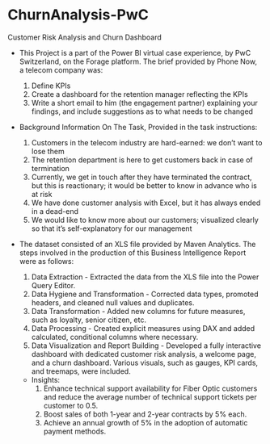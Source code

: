 # ChurnAnalysis-PwC
Customer Risk Analysis and Churn Dashboard

- This Project is a part of the Power BI virtual case experience, by PwC Switzerland, on the Forage platform.
  The brief provided by Phone Now, a telecom company was:
  1. Define KPIs
  2. Create a dashboard for the retention manager reflecting the KPIs
  3. Write a short email to him (the engagement partner) explaining your findings, and include suggestions as to what needs to be changed

- Background Information On The Task, Provided in the task instructions:
  1. Customers in the telecom industry are hard-earned: we don’t want to lose them
  2. The retention department is here to get customers back in case of termination 
  3. Currently, we get in touch after they have terminated the contract, but this is reactionary; it would be better to know in advance        who is at risk 
  4. We  have done customer analysis with Excel, but it has always ended in a dead-end
  5. We would like to know more about our customers; visualized clearly so that it’s self-explanatory for our management

- The dataset consisted of an XLS file provided by Maven Analytics. The steps involved in the production of this Business Intelligence Report were as follows:
  1. Data Extraction - Extracted the data from the XLS file into the Power Query Editor.
  2. Data Hygiene and Transformation - Corrected data types, promoted headers, and cleaned null values and duplicates.
  3. Data Transformation - Added new columns for future measures, such as loyalty, senior citizen, etc.
  4. Data Processing - Created explicit measures using DAX and added calculated, conditional columns where necessary.
  5. Data Visualization and Report Building - Developed a fully interactive dashboard with dedicated customer risk analysis, a welcome         page, and a churn dashboard. Various visuals, such as gauges, KPI cards, and treemaps, were included.

  - Insights:
    1. Enhance technical support availability for Fiber Optic customers and reduce the average number of technical support tickets per           customer to 0.5.
    2. Boost sales of both 1-year and 2-year contracts by 5% each.
    3. Achieve an annual growth of 5% in the adoption of automatic payment methods.
